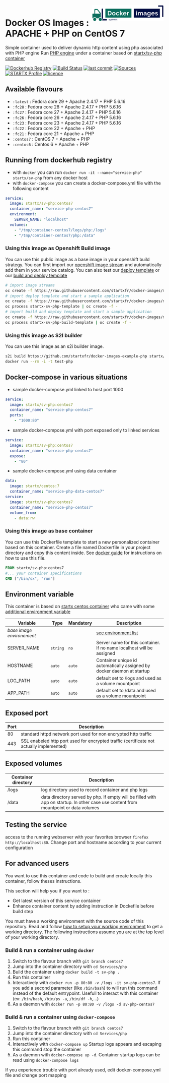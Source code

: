 <img align="right" height="50" src="https://raw.githubusercontent.com/startxfr/docker-images/master/travis/logo.svg?sanitize=true">

# Docker OS Images : APACHE + PHP on CentOS 7

Simple container used to deliver dynamic http content using php associated with PHP engine
Run [PHP engine](https://www.php.net) under a container 
based on [startx/sv-php container](https://hub.docker.com/r/startx/sv-php)

[![Dockerhub Registry](https://img.shields.io/docker/build/startx/sv-php.svg)](https://hub.docker.com/r/startx/sv-php) [![Build Status](https://travis-ci.org/startxfr/docker-images.svg?branch=master)](https://travis-ci.org/startxfr/docker-images) [![last commit](https://img.shields.io/github/last-commit/startxfr/docker-images.svg)](https://github.com/startxfr/docker-images) [![Sources](https://img.shields.io/badge/startxfr-docker--images-blue.svg)](https://github.com/startxfr/docker-images/tree/master/Services/php/) [![STARTX Profile](https://img.shields.io/badge/provider-startx-green.svg)](https://github.com/startxfr) [![licence](https://img.shields.io/github/license/startxfr/docker-images.svg)](https://github.com/startxfr/docker-images) 

## Available flavours

* `:latest` : Fedora core 29 + Apache 2.4.17 + PHP 5.6.16
* `:fc28` : Fedora core 28 + Apache 2.4.17 + PHP 5.6.16
* `:fc27` : Fedora core 27 + Apache 2.4.17 + PHP 5.6.16
* `:fc26` : Fedora core 26 + Apache 2.4.17 + PHP 5.6.16
* `:fc23` : Fedora core 23 + Apache 2.4.17 + PHP 5.6.16
* `:fc22` : Fedora core 22 + Apache + PHP 
* `:fc21` : Fedora core 21 + Apache + PHP 
* `:centos7` : CentOS 7 + Apache + PHP 
* `:centos6` : Centos 6 + Apache + PHP 

## Running from dockerhub registry

* with `docker` you can run `docker run -it --name="service-php" startx/sv-php` from any docker host
* with `docker-compose` you can create a docker-compose.yml file with the following content
```YAML
service:
  image: startx/sv-php:centos7
  container_name: "service-php-centos7"
  environment:
    SERVER_NAME: "localhost"
  volumes:
    - "/tmp/container-centos7/logs/php:/logs"
    - "/tmp/container-centos7/php:/data"
```

### Using this image as Openshift Build image

You can use this public image as a base image in your openshift build strategy. You can first import
our [openshift image stream](https://raw.githubusercontent.com/startxfr/docker-images/master/Services/php/openshift-imageStreams.json)
and automatically add them in your service catalog. You can also test our [deploy template](https://raw.githubusercontent.com/startxfr/docker-images/master/Services/php/openshift-template.json)
or our [build and deploy template](https://raw.githubusercontent.com/startxfr/docker-images/master/Services/php/openshift-template-build.json)

```bash
# import image streams
oc create -f https://raw.githubusercontent.com/startxfr/docker-images/master/Services/php/openshift-imageStreams.json
# import deploy template and start a sample application
oc create -f https://raw.githubusercontent.com/startxfr/docker-images/master/Services/php/openshift-template.json
oc process startx-sv-php-template | oc create -f -
# import build and deploy template and start a sample application
oc create -f https://raw.githubusercontent.com/startxfr/docker-images/master/Services/php/openshift-template-build.json
oc process startx-sv-php-build-template | oc create -f -
```

### Using this image as S2I builder

You can use this image as an s2i builder image. 
```bash
s2i build https://github.com/startxfr/docker-images-example-php startx/sv-php test-php
docker run --rm -i -t test-php
```

## Docker-compose in various situations

* sample docker-compose.yml linked to host port 1000
```YAML
service:
  image: startx/sv-php:centos7
  container_name: "service-php-centos7"
  ports:
    - "1000:80"
```
* sample docker-compose.yml with port exposed only to linked services
```YAML
service:
  image: startx/sv-php:centos7
  container_name: "service-php-centos7"
  expose:
    - "80"
```
* sample docker-compose.yml using data container
```YAML
data:
  image: startx/centos:7
  container_name: "service-php-data-centos7"
service:
  image: startx/sv-php:centos7
  container_name: "service-php-centos7"
  volume_from:
    - data:rw
```

### Using this image as base container

You can use this Dockerfile template to start a new personalized container based on this container. Create a file named Dockerfile in your project directory and copy this content inside. See [docker guide](http://docs.docker.com/engine/reference/builder/) for instructions on how to use this file.
```Dockerfile
FROM startx/sv-php:centos7
#... your container specifications
CMD ["/bin/sx", "run"]
```

## Environment variable

This container is based on [startx centos container](https://hub.docker.com/r/startx/centos) who came with 
some [additional environment variable](https://github.com/startxfr/docker-images/tree/master/OS#environment-variable)

| Variable                  | Type     | Mandatory | Description                                                              |
|---------------------------|----------|-----------|--------------------------------------------------------------------------|
| <i>base image environement</i> |          |           | [see environment list](https://github.com/startxfr/docker-images/tree/master/OS#environment-variable)
| SERVER_NAME               | `string` | `no`      | Server name for this container. If no name localhost will be assigned
| HOSTNAME                  | `auto`   | `auto`    | Container unique id automatically assigned by docker daemon at startup
| LOG_PATH                  | `auto`   | `auto`    | default set to /logs and used as a volume mountpoint
| APP_PATH                  | `auto`   | `auto`    | default set to /data and used as a volume mountpoint

## Exposed port

| Port  | Description                                                              |
|-------|--------------------------------------------------------------------------|
| 80    | standard httpd network port used for non encrypted http traffic
| 443   | SSL enabeled http port used for encrypted traffic (certificate not actually implemented)

## Exposed volumes

| Container directory  | Description                                                              |
|----------------------|--------------------------------------------------------------------------|
| /logs                | log directory used to record container and php logs
| /data                | data directory served by php. If empty will be filled with app on startup. In other case use content from mountpoint or data volumes

## Testing the service

access to the running webserver with your favorites browser `firefox http://localhost:80`. Change port and hostname according to your current configuration

## For advanced users

You want to use this container and code to build and create locally this container, follow theses instructions.

This section will help you if you want to :
* Get latest version of this service container
* Enhance container content by adding instruction in Dockefile before build step

You must have a working environment with the source code of this repository. Read and follow [how to setup your working environment](https://github.com/startxfr/docker-images#setup-your-working-environment-mandatory) to get a working directory. The following instructions assume you are at the top level of your working directory.

### Build & run a container using `docker`

1. Switch to the flavour branch with `git branch centos7`
2. Jump into the container directory with `cd Services/php`
3. Build the container using `docker build -t sv-php .`
4. Run this container 
  1. Interactively with `docker run -p 80:80 -v /logs -it sv-php-centos7`. If you add a second parameter (like `/bin/bash`) to will run this command instead of the default entrypoint. Usefull to interact with this container (ex: `/bin/bash`, `/bin/ps -a`, `/bin/df -h`,...) 
  2. As a daemon with `docker run -p 80:80 -v /logs -d sv-php-centos7`


### Build & run a container using `docker-compose`

1. Switch to the flavour branch with `git branch centos7`
2. Jump into the container directory with `cd Services/php`
3. Run this container 
  1. Interactively with `docker-compose up` Startup logs appears and escaping this command stop the container
  2. As a daemon with `docker-compose up -d`. Container startup logs can be read using `docker-compose logs`

If you experience trouble with port already used, edit docker-compose.yml file and change port mapping
